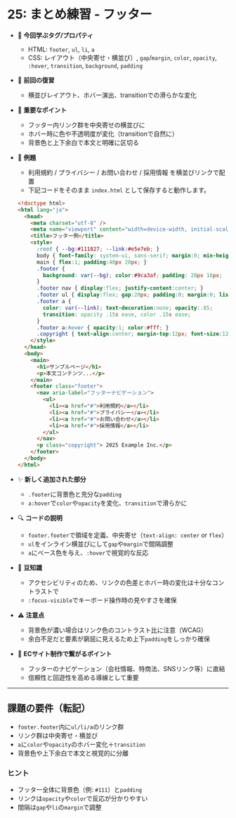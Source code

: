 # 25: まとめ練習 - フッター

- 🧩 **今回学ぶタグ/プロパティ**
  - HTML: `footer`, `ul`, `li`, `a`
  - CSS: レイアウト（中央寄せ・横並び）, `gap`/`margin`, `color`, `opacity`, `:hover`, `transition`, `background`, `padding`

- 🔁 **前回の復習**
  - 横並びレイアウト、ホバー演出、transitionでの滑らかな変化

- 📌 **重要なポイント**
  - フッター内リンク群を中央寄せの横並びに
  - ホバー時に色や不透明度が変化（transitionで自然に）
  - 背景色と上下余白で本文と明確に区切る

- 🧪 **例題**
  - 利用規約 / プライバシー / お問い合わせ / 採用情報 を横並びリンクで配置
  - 下記コードをそのまま `index.html` として保存すると動作します。

  ```html
  <!doctype html>
  <html lang="ja">
    <head>
      <meta charset="utf-8" />
      <meta name="viewport" content="width=device-width, initial-scale=1" />
      <title>フッター例</title>
      <style>
        :root { --bg:#111827; --link:#e5e7eb; }
        body { font-family: system-ui, sans-serif; margin:0; min-height:100vh; display:flex; flex-direction:column; }
        main { flex:1; padding:40px 20px; }
        .footer {
          background: var(--bg); color:#9ca3af; padding: 28px 16px;
        }
        .footer nav { display:flex; justify-content:center; }
        .footer ul { display:flex; gap:20px; padding:0; margin:0; list-style:none; }
        .footer a {
          color: var(--link); text-decoration:none; opacity:.85;
          transition: opacity .15s ease, color .15s ease;
        }
        .footer a:hover { opacity:1; color:#fff; }
        .copyright { text-align:center; margin-top:12px; font-size:12px; opacity:.7; }
      </style>
    </head>
    <body>
      <main>
        <h1>サンプルページ</h1>
        <p>本文コンテンツ...</p>
      </main>
      <footer class="footer">
        <nav aria-label="フッターナビゲーション">
          <ul>
            <li><a href="#">利用規約</a></li>
            <li><a href="#">プライバシー</a></li>
            <li><a href="#">お問い合わせ</a></li>
            <li><a href="#">採用情報</a></li>
          </ul>
        </nav>
        <p class="copyright"> 2025 Example Inc.</p>
      </footer>
    </body>
  </html>
  ```

- ✨ **新しく追加された部分**
  - `.footer`に背景色と充分な`padding`
  - `a:hover`で`color`や`opacity`を変化、`transition`で滑らかに

- 🔍 **コードの説明**
  - `footer.footer`で領域を定義、中央寄せ（`text-align: center` or `flex`）
  - `ul`をインライン横並びにして`gap`や`margin`で間隔調整
  - `a`にベース色を与え、`:hover`で視覚的な反応

- 📖 **豆知識**
  - アクセシビリティのため、リンクの色差とホバー時の変化は十分なコントラストで
  - `:focus-visible`でキーボード操作時の見やすさを確保

- ⚠️ **注意点**
  - 背景色が濃い場合はリンク色のコントラスト比に注意（WCAG）
  - 余白不足だと要素が窮屈に見えるため上下`padding`をしっかり確保

- 🛒 **ECサイト制作で繋がるポイント**
  - フッターのナビゲーション（会社情報、特商法、SNSリンク等）に直結
  - 信頼性と回遊性を高める導線として重要

---

## 課題の要件（転記）
- `footer.footer`内に`ul/li/a`のリンク群
- リンク群は中央寄せ・横並び
- `a`に`color`や`opacity`のホバー変化＋`transition`
- 背景色や上下余白で本文と視覚的に分離

### ヒント
- フッター全体に背景色（例: `#111`）と`padding`
- リンクは`opacity`や`color`で反応が分かりやすい
- 間隔は`gap`や`li`の`margin`で調整